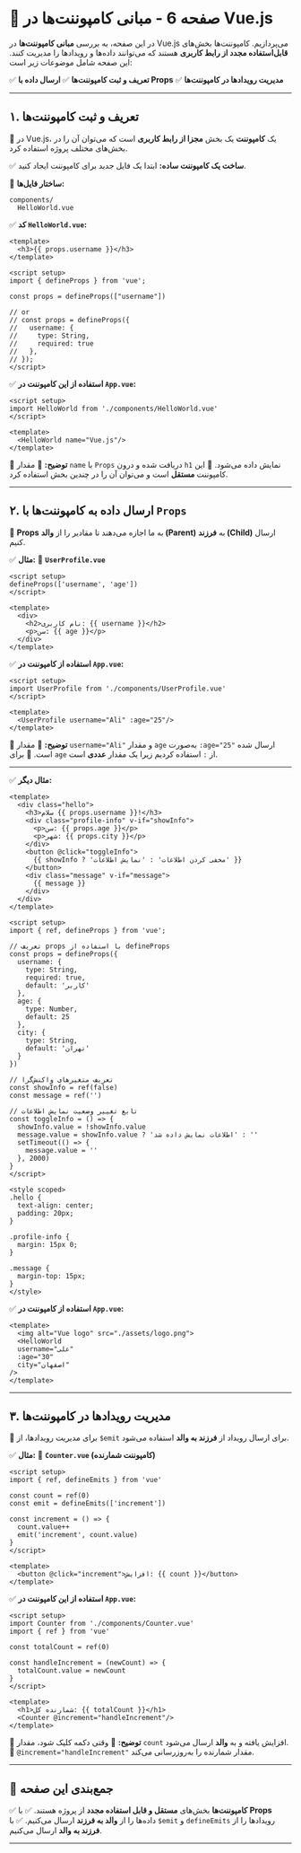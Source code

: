 # **📌 صفحه 6 - مبانی کامپوننت‌ها در Vue.js**

در این صفحه، به بررسی **مبانی کامپوننت‌ها** در Vue.js می‌پردازیم. کامپوننت‌ها بخش‌های **قابل‌استفاده مجدد از رابط کاربری** هستند که می‌توانند داده‌ها و رویدادها را مدیریت کنند. این صفحه شامل موضوعات زیر است:

✅ **تعریف و ثبت کامپوننت‌ها**
✅ **ارسال داده با Props**
✅ **مدیریت رویدادها در کامپوننت‌ها**

---

## **۱. تعریف و ثبت کامپوننت‌ها**

📌 در Vue.js، یک **کامپوننت** یک بخش **مجزا از رابط کاربری** است که می‌توان آن را در بخش‌های مختلف پروژه استفاده کرد.

✅ **ساخت یک کامپوننت ساده:**
ابتدا یک فایل جدید برای کامپوننت ایجاد کنید.

📁 **ساختار فایل‌ها:**

```
components/
  HelloWorld.vue
```

✅ **کد `HelloWorld.vue`:**

```vue
<template>
  <h3>{{ props.username }}</h3>
</template>

<script setup>
import { defineProps } from 'vue';

const props = defineProps(["username"])

// or 
// const props = defineProps({
//   username: {
//     type: String,
//     required: true
//   },
// });
</script>
```

✅ **استفاده از این کامپوننت در `App.vue`:**

```vue
<script setup>
import HelloWorld from './components/HelloWorld.vue'
</script>

<template>
  <HelloWorld name="Vue.js"/>
</template>
```

📌 **توضیح:**
🔹 مقدار `name` با `Props` دریافت شده و درون `h1` نمایش داده می‌شود.
🔹 این کامپوننت **مستقل** است و می‌توان آن را در چندین بخش استفاده کرد.

---

## **۲. ارسال داده به کامپوننت‌ها با `Props`**

📌 **Props** به ما اجازه می‌دهند تا مقادیر را از **والد (Parent)** به **فرزند (Child)** ارسال کنیم.

✅ **مثال:**
📁 **`UserProfile.vue`**

```vue
<script setup>
defineProps(['username', 'age'])
</script>

<template>
  <div>
    <h2>نام کاربری: {{ username }}</h2>
    <p>سن: {{ age }}</p>
  </div>
</template>
```

✅ **استفاده از کامپوننت در `App.vue`:**

```vue
<script setup>
import UserProfile from './components/UserProfile.vue'
</script>

<template>
  <UserProfile username="Ali" :age="25"/>
</template>
```

📌 **توضیح:**
🔹 مقدار `username="Ali"` و مقدار `age` به‌صورت `:age="25"` ارسال شده است.
🔹 برای `age` از `:` استفاده کردیم زیرا یک مقدار **عددی** است.

---
✅ **مثال دیگر:**
```vue
<template>
  <div class="hello">
    <h3>سلام {{ props.username }}!</h3>
    <div class="profile-info" v-if="showInfo">
      <p>سن: {{ props.age }}</p>
      <p>شهر: {{ props.city }}</p>
    </div>
    <button @click="toggleInfo">
      {{ showInfo ? 'مخفی کردن اطلاعات' : 'نمایش اطلاعات' }}
    </button>
    <div class="message" v-if="message">
      {{ message }}
    </div>
  </div>
</template>

<script setup>
import { ref, defineProps } from 'vue';

// تعریف props با استفاده از defineProps
const props = defineProps({
  username: {
    type: String,
    required: true,
    default: 'کاربر'
  },
  age: {
    type: Number,
    default: 25
  },
  city: {
    type: String,
    default: 'تهران'
  }
})

// تعریف متغیرهای واکنش‌گرا
const showInfo = ref(false)
const message = ref('')

// تابع تغییر وضعیت نمایش اطلاعات
const toggleInfo = () => {
  showInfo.value = !showInfo.value
  message.value = showInfo.value ? 'اطلاعات نمایش داده شد' : ''
  setTimeout(() => {
    message.value = ''
  }, 2000)
}
</script>

<style scoped>
.hello {
  text-align: center;
  padding: 20px;
}

.profile-info {
  margin: 15px 0;
}

.message {
  margin-top: 15px;
}
</style>
```
✅ **استفاده از کامپوننت در `App.vue`:**

```vue
<template>
  <img alt="Vue logo" src="./assets/logo.png">
  <HelloWorld 
  username="علی"
  :age="30"
  city="اصفهان"
/>
</template>
```
---

## **۳. مدیریت رویدادها در کامپوننت‌ها**

📌 برای مدیریت رویدادها، از `$emit` برای ارسال رویداد از **فرزند به والد** استفاده می‌شود.

✅ **مثال:**
📁 **`Counter.vue` (کامپوننت شمارنده)**

```vue
<script setup>
import { ref, defineEmits } from 'vue'

const count = ref(0)
const emit = defineEmits(['increment'])

const increment = () => {
  count.value++
  emit('increment', count.value)
}
</script>

<template>
  <button @click="increment">افزایش: {{ count }}</button>
</template>
```

✅ **استفاده از این کامپوننت در `App.vue`:**

```vue
<script setup>
import Counter from './components/Counter.vue'
import { ref } from 'vue'

const totalCount = ref(0)

const handleIncrement = (newCount) => {
  totalCount.value = newCount
}
</script>

<template>
  <h1>شمارنده کل: {{ totalCount }}</h1>
  <Counter @increment="handleIncrement"/>
</template>
```

📌 **توضیح:**
🔹 وقتی دکمه کلیک شود، مقدار `count` افزایش یافته و به **والد** ارسال می‌شود.
🔹 `@increment="handleIncrement"` مقدار شمارنده را به‌روزرسانی می‌کند.

---

## **📌 جمع‌بندی این صفحه**

✅ **کامپوننت‌ها** بخش‌های **مستقل و قابل استفاده مجدد** از پروژه هستند.
✅ با **Props** داده‌ها را از **والد به فرزند** ارسال می‌کنیم.
✅ با `$emit` و `defineEmits` رویدادها را از **فرزند به والد** ارسال می‌کنیم.

---
